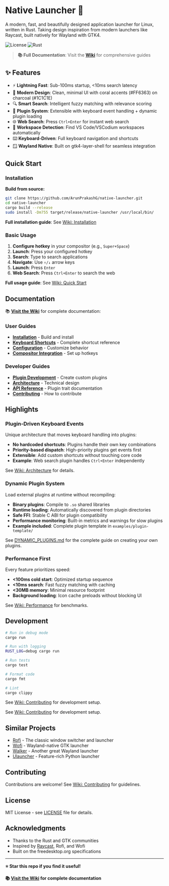 # Native Launcher 🚀

A modern, fast, and beautifully designed application launcher for Linux, written in Rust. Taking design inspiration from modern launchers like Raycast, built natively for Wayland with GTK4.

![License](https://img.shields.io/badge/license-MIT-blue.svg)
![Rust](https://img.shields.io/badge/rust-1.75%2B-orange.svg)

> **📚 Full Documentation**: Visit the **[Wiki](https://github.com/ArunPrakashG/native-launcher/wiki)** for comprehensive guides

## ✨ Features

- ⚡ **Lightning Fast**: Sub-100ms startup, <10ms search latency
- 🎨 **Modern Design**: Clean, minimal UI with coral accents (#FF6363) on charcoal (#1C1C1E)
- 🔍 **Smart Search**: Intelligent fuzzy matching with relevance scoring
- 🔌 **Plugin System**: Extensible with keyboard event handling + dynamic plugin loading
- 🌐 **Web Search**: Press `Ctrl+Enter` for instant web search
- 📁 **Workspace Detection**: Find VS Code/VSCodium workspaces automatically
- ⌨️ **Keyboard-Driven**: Full keyboard navigation and shortcuts
- 🪟 **Wayland Native**: Built on gtk4-layer-shell for seamless integration

## Quick Start

### Installation

**Build from source:**

```bash
git clone https://github.com/ArunPrakashG/native-launcher.git
cd native-launcher
cargo build --release
sudo install -Dm755 target/release/native-launcher /usr/local/bin/
```

**Full installation guide**: See [Wiki: Installation](https://github.com/ArunPrakashG/native-launcher/wiki/Installation)

### Basic Usage

1. **Configure hotkey** in your compositor (e.g., `Super+Space`)
2. **Launch**: Press your configured hotkey
3. **Search**: Type to search applications
4. **Navigate**: Use `↑/↓` arrow keys
5. **Launch**: Press `Enter`
6. **Web Search**: Press `Ctrl+Enter` to search the web

**Full usage guide**: See [Wiki: Quick Start](https://github.com/ArunPrakashG/native-launcher/wiki/Quick-Start)

## Documentation

📚 **[Visit the Wiki](https://github.com/ArunPrakashG/native-launcher/wiki)** for complete documentation:

### User Guides

- **[Installation](https://github.com/ArunPrakashG/native-launcher/wiki/Installation)** - Build and install
- **[Keyboard Shortcuts](https://github.com/ArunPrakashG/native-launcher/wiki/Keyboard-Shortcuts)** - Complete shortcut reference
- **[Configuration](https://github.com/ArunPrakashG/native-launcher/wiki/Configuration)** - Customize behavior
- **[Compositor Integration](https://github.com/ArunPrakashG/native-launcher/wiki/Compositor-Integration)** - Set up hotkeys

### Developer Guides

- **[Plugin Development](https://github.com/ArunPrakashG/native-launcher/wiki/Plugin-Development)** - Create custom plugins
- **[Architecture](https://github.com/ArunPrakashG/native-launcher/wiki/Architecture)** - Technical design
- **[API Reference](https://github.com/ArunPrakashG/native-launcher/wiki/API-Reference)** - Plugin trait documentation
- **[Contributing](https://github.com/ArunPrakashG/native-launcher/wiki/Contributing)** - How to contribute

## Highlights

### Plugin-Driven Keyboard Events

Unique architecture that moves keyboard handling into plugins:

- **No hardcoded shortcuts**: Plugins handle their own key combinations
- **Priority-based dispatch**: High-priority plugins get events first
- **Extensible**: Add custom shortcuts without touching core code
- **Example**: Web search plugin handles `Ctrl+Enter` independently

See [Wiki: Architecture](https://github.com/ArunPrakashG/native-launcher/wiki/Architecture#keyboard-event-system) for details.

### Dynamic Plugin System

Load external plugins at runtime without recompiling:

- **Binary plugins**: Compile to `.so` shared libraries
- **Runtime loading**: Automatically discovered from plugin directories
- **Safe FFI**: Stable C ABI for plugin compatibility
- **Performance monitoring**: Built-in metrics and warnings for slow plugins
- **Example included**: Complete plugin template in `examples/plugin-template/`

See [DYNAMIC_PLUGINS.md](DYNAMIC_PLUGINS.md) for the complete guide on creating your own plugins.

### Performance First

Every feature prioritizes speed:

- **<100ms cold start**: Optimized startup sequence
- **<10ms search**: Fast fuzzy matching with caching
- **<30MB memory**: Minimal resource footprint
- **Background loading**: Icon cache preloads without blocking UI

See [Wiki: Performance](https://github.com/ArunPrakashG/native-launcher/wiki/Performance) for benchmarks.

## Development

```bash
# Run in debug mode
cargo run

# Run with logging
RUST_LOG=debug cargo run

# Run tests
cargo test

# Format code
cargo fmt

# Lint
cargo clippy
```

See [Wiki: Contributing](https://github.com/ArunPrakashG/native-launcher/wiki/Contributing) for development setup.

See [Wiki: Contributing](https://github.com/ArunPrakashG/native-launcher/wiki/Contributing) for development setup.

## Similar Projects

- [Rofi](https://github.com/davatorium/rofi) - The classic window switcher and launcher
- [Wofi](https://hg.sr.ht/~scoopta/wofi) - Wayland-native GTK launcher
- [Walker](https://github.com/abenz1267/walker) - Another great Wayland launcher
- [Ulauncher](https://ulauncher.io/) - Feature-rich Python launcher

## Contributing

Contributions are welcome! See [Wiki: Contributing](https://github.com/ArunPrakashG/native-launcher/wiki/Contributing) for guidelines.

## License

MIT License - see [LICENSE](LICENSE) file for details.

## Acknowledgments

- Thanks to the Rust and GTK communities
- Inspired by [Raycast](https://www.raycast.com/), Rofi, and Wofi
- Built on the freedesktop.org specifications

---

**⭐ Star this repo if you find it useful!**

**📚 [Visit the Wiki](https://github.com/ArunPrakashG/native-launcher/wiki) for complete documentation**
